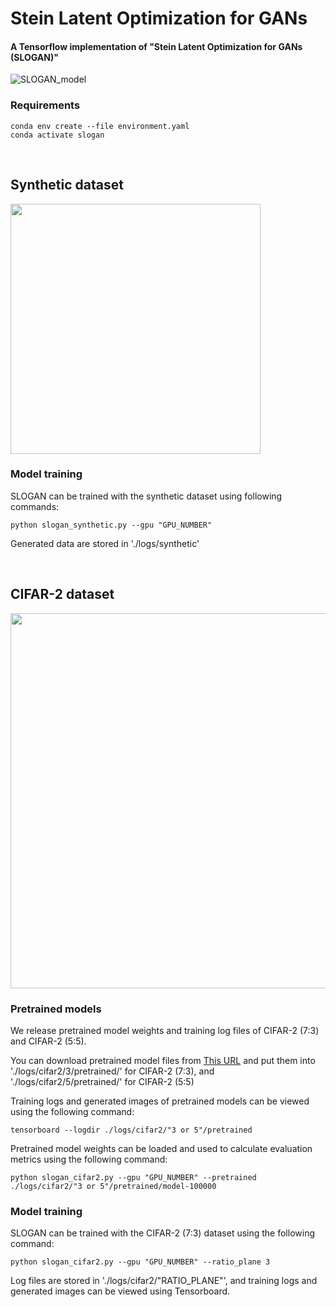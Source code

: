 # Stein Latent Optimization for GANs

#### A Tensorflow implementation of "Stein Latent Optimization for GANs (SLOGAN)"

![SLOGAN_model](https://user-images.githubusercontent.com/85322658/120757112-13c79c80-c54b-11eb-9f88-1f20de57158f.png)


### Requirements

    conda env create --file environment.yaml
    conda activate slogan

<br />

## Synthetic dataset

<img src="https://user-images.githubusercontent.com/85322658/120757216-36f24c00-c54b-11eb-8b73-415f88ef5ab3.gif" width="400">


### Model training

SLOGAN can be trained with the synthetic dataset using following commands:

    python slogan_synthetic.py --gpu "GPU_NUMBER"

Generated data are stored in './logs/synthetic'


<br />

## CIFAR-2 dataset

<img src="https://user-images.githubusercontent.com/85322658/120780612-4087ae00-c563-11eb-87ef-642eb8453099.png" width="600">


### Pretrained models

We release pretrained model weights and training log files of CIFAR-2 (7:3) and CIFAR-2 (5:5).

You can download pretrained model files from [This URL](https://drive.google.com/drive/folders/1WAFfHpXM-YdywH2PkZyptv9jetcINsFk?usp=sharing) and put them into './logs/cifar2/3/pretrained/' for CIFAR-2 (7:3), and './logs/cifar2/5/pretrained/' for CIFAR-2 (5:5)

Training logs and generated images of pretrained models can be viewed using the following command:
    
    tensorboard --logdir ./logs/cifar2/"3 or 5"/pretrained

Pretrained model weights can be loaded and used to calculate evaluation metrics using the following command:

    python slogan_cifar2.py --gpu "GPU_NUMBER" --pretrained ./logs/cifar2/"3 or 5"/pretrained/model-100000


### Model training

SLOGAN can be trained with the CIFAR-2 (7:3) dataset using the following command:

    python slogan_cifar2.py --gpu "GPU_NUMBER" --ratio_plane 3
   
Log files are stored in './logs/cifar2/"RATIO_PLANE"', and training logs and generated images can be viewed using Tensorboard.
